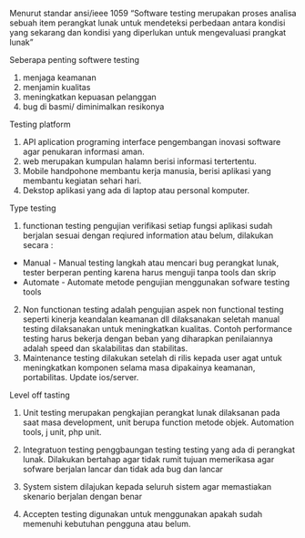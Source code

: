 Menurut standar ansi/ieee 1059
“Software testing merupakan proses analisa sebuah item perangkat lunak untuk mendeteksi perbedaan antara kondisi yang sekarang dan kondisi yang diperlukan untuk mengevaluasi prangkat lunak”

Seberapa penting softwere testing
1.	menjaga keamanan
2.	menjamin kualitas
3.	meningkatkan kepuasan pelanggan
4.	bug di basmi/ diminimalkan resikonya

Testing platform
1.	API aplication programing interface pengembangan inovasi software agar penukaran informasi aman.
2.	web merupakan kumpulan halamn berisi informasi tertertentu.
3.	Mobile handpohone membantu kerja manusia, berisi aplikasi yang membantu kegiatan sehari hari.
4.	Dekstop aplikasi yang ada di laptop atau personal komputer.

Type testing
1.	functionan testing pengujian verifikasi setiap fungsi aplikasi sudah berjalan sesuai dengan reqiured information atau belum, dilakukan secara :
-	Manual - Manual testing langkah atau mencari bug perangkat lunak, tester berperan penting karena harus menguji tanpa tools dan skrip
-	Automate - Automate metode pengujian menggunakan sofware testing tools 
2.	Non functionan testing adalah pengujian aspek non functional testing seperti kinerja keandalan keamanan dll dilaksanakan seletah manual testing dilaksanakan untuk meningkatkan kualitas. Contoh performance testing harus bekerja dengan beban yang diharapkan penilaiannya adalah speed dan skalabilitas dan stabilitas.
3.	Maintenance testing dilakukan setelah di rilis kepada user agat untuk meningkatkan komponen selama masa dipakainya keamanan, portabilitas. Update ios/server.

Level off tasting
1.	Unit testing merupakan pengkajian perangkat lunak dilaksanan pada saat masa development, unit berupa function metode objek. Automation tools, j unit, php unit.
2.	Integratuon testing penggbaungan testing testing yang ada di perangkat lunak. Dilakukan bertahap agar tidak rumit tujuan memerikasa agar sofware berjalan lancar dan tidak ada bug dan lancar

3.	System sistem dilajukan kepada seluruh sistem agar memastiakan skenario berjalan dengan benar
4.	Accepten testing digunakan untuk menggunakan apakah sudah memenuhi kebutuhan pengguna atau belum.